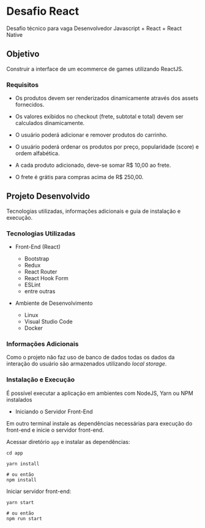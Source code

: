 # Desafio React

Desafio técnico para vaga Desenvolvedor Javascript + React + React Native

## Objetivo

Construir a interface de um ecommerce de games utilizando ReactJS.

### Requisitos

  - Os produtos devem ser renderizados dinamicamente através dos assets fornecidos.
  
  - Os valores exibidos no checkout (frete, subtotal e total) devem ser calculados dinamicamente.
  
  - O usuário poderá adicionar e remover produtos do carrinho.
  
  - O usuário poderá ordenar os produtos por preço, popularidade (score) e ordem alfabética.
  
  - A cada produto adicionado, deve-se somar R$ 10,00 ao frete.
  
  - O frete é grátis para compras acima de R$ 250,00.

## Projeto Desenvolvido

Tecnologias utilizadas, informações adicionais e guia de instalação e execução.

### Tecnologias Utilizadas

- Front-End (React)
  - Bootstrap
  - Redux
  - React Router
  - React Hook Form
  - ESLint
  - entre outras

- Ambiente de Desenvolvimento
  - Linux
  - Visual Studio Code
  - Docker

### Informações Adicionais

Como o projeto não faz uso de banco de dados todas os dados da interação do usuário são armazenados utilizando *local storage*.


### Instalação e Execução

É possível executar a aplicação em ambientes com NodeJS, Yarn ou NPM instalados

- Iniciando o Servidor Front-End

Em outro terminal instale as dependências necessárias para execução do front-end e inicie o servidor front-end.

Acessar diretório `app` e instalar as dependências:

```shell
cd app

yarn install

# ou então
npm install
```

Iniciar servidor front-end:

```shell
yarn start

# ou então
npm run start
```
